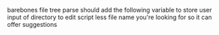 barebones file tree parse
should add the following
variable to store user input of directory to edit script less
file name you're looking for so it can offer suggestions
